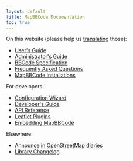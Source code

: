 ```yaml
---
layout: default
title: MapBBCode Documentation
toc: true
---
```


On this website (please help us [translating](https://github.com/MapBBCode/mapbbcode.github.io) those):

* [User's Guide](guide.html)
* [Administrator's Guide](admin.html)
* [BBCode Specification](bbcode.html)
* [Frequently Asked Questions](faq.html)
* [MapBBCode Installations](forums.html)

For developers:

* [Configuration Wizard](wizard.html)
* [Developer's Guide](tutorial.html)
* [API Reference](api.html)
* [Leaflet Plugins](leaflet.html)
* [Embedding MapBBCode](embedding.html)

Elsewhere:

* [Announce in OpenStreetMap diaries](http://www.openstreetmap.org/user/Zverik/diary/20291)
* [Library Changelog](https://github.com/MapBBCode/mapbbcode/blob/master/CHANGELOG.md)
